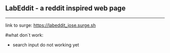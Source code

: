 ## LabEddit - a reddit inspired web page
___

link to surge: 
<https://labeddit_jose.surge.sh>

#what don`t work:
* search input do not working yet